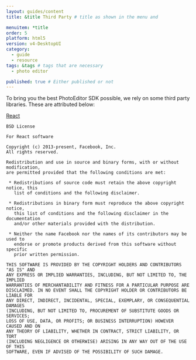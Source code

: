 ```yaml
---
layout: guides/content
title: &title Third Party # title as shown in the menu and

menuitem: *title
order: 5
platform: html5
version: v4-DesktopUI
category:
  - guide
  - resource
tags: &tags # tags that are necessary
  - photo editor

published: true # Either published or not
---
```



To bring you the best PhotoEditor SDK possible, we rely on some third party libraries. These are attributed below:

[React](https://github.com/facebook/react)

    BSD License

    For React software

    Copyright (c) 2013-present, Facebook, Inc.
    All rights reserved.

    Redistribution and use in source and binary forms, with or without modification,
    are permitted provided that the following conditions are met:

     * Redistributions of source code must retain the above copyright notice, this
       list of conditions and the following disclaimer.

     * Redistributions in binary form must reproduce the above copyright notice,
       this list of conditions and the following disclaimer in the documentation
       and/or other materials provided with the distribution.

     * Neither the name Facebook nor the names of its contributors may be used to
       endorse or promote products derived from this software without specific
       prior written permission.

    THIS SOFTWARE IS PROVIDED BY THE COPYRIGHT HOLDERS AND CONTRIBUTORS "AS IS" AND
    ANY EXPRESS OR IMPLIED WARRANTIES, INCLUDING, BUT NOT LIMITED TO, THE IMPLIED
    WARRANTIES OF MERCHANTABILITY AND FITNESS FOR A PARTICULAR PURPOSE ARE
    DISCLAIMED. IN NO EVENT SHALL THE COPYRIGHT HOLDER OR CONTRIBUTORS BE LIABLE FOR
    ANY DIRECT, INDIRECT, INCIDENTAL, SPECIAL, EXEMPLARY, OR CONSEQUENTIAL DAMAGES
    (INCLUDING, BUT NOT LIMITED TO, PROCUREMENT OF SUBSTITUTE GOODS OR SERVICES;
    LOSS OF USE, DATA, OR PROFITS; OR BUSINESS INTERRUPTION) HOWEVER CAUSED AND ON
    ANY THEORY OF LIABILITY, WHETHER IN CONTRACT, STRICT LIABILITY, OR TORT
    (INCLUDING NEGLIGENCE OR OTHERWISE) ARISING IN ANY WAY OUT OF THE USE OF THIS
    SOFTWARE, EVEN IF ADVISED OF THE POSSIBILITY OF SUCH DAMAGE.
